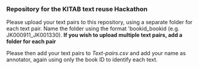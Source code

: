### Repository for the KITAB text reuse Hackathon

Please upload your text pairs to this repository, using a separate folder for each text pair. Name the folder using the format 'bookid_bookid (e.g. JK000911_JK001330). **If you wish to upload multiple text pairs, add a folder for each pair**

Please then add your text pairs to *Text-pairs.csv* and add your name as annotator, again using only the book ID to identify each text.
